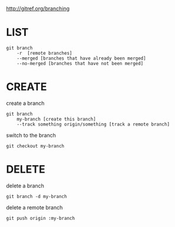 http://gitref.org/branching

# LIST

    git branch
        -r  [remote branches]
        --merged [branches that have already been merged]
        --no-merged [branches that have not been merged]


# CREATE

create a branch

    git branch
        my-branch [create this branch]
        --track something origin/something [track a remote branch]

switch to the branch
    
    git checkout my-branch


# DELETE

delete a branch

    git branch -d my-branch
    
delete a remote branch

    git push origin :my-branch
